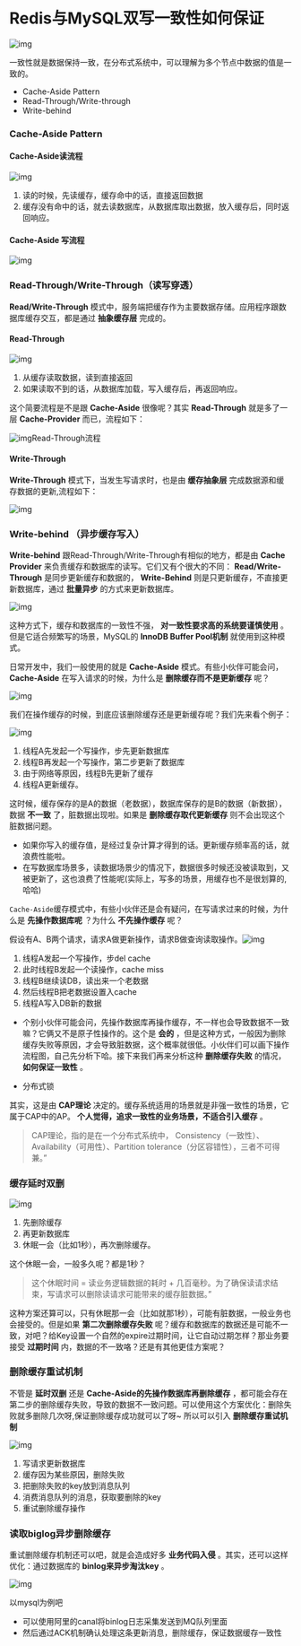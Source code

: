 # Redis与MySQL双写一致性如何保证


![img](https://mc.wsh-study.com/mkdocs/Redis与MySQL双写一致性如何保证/1.jpg)

一致性就是数据保持一致，在分布式系统中，可以理解为多个节点中数据的值是一致的。


- Cache-Aside Pattern
- Read-Through/Write-through
- Write-behind

### Cache-Aside Pattern

#### Cache-Aside读流程

![img](https://mc.wsh-study.com/mkdocs/Redis与MySQL双写一致性如何保证/2.jpg)

1. 读的时候，先读缓存，缓存命中的话，直接返回数据
2. 缓存没有命中的话，就去读数据库，从数据库取出数据，放入缓存后，同时返回响应。

#### Cache-Aside 写流程

![img](https://mc.wsh-study.com/mkdocs/Redis与MySQL双写一致性如何保证/3.jpg)

### Read-Through/Write-Through（读写穿透）

 **Read/Write-Through** 模式中，服务端把缓存作为主要数据存储。应用程序跟数据库缓存交互，都是通过 **抽象缓存层** 完成的。

#### Read-Through

![img](https://mc.wsh-study.com/mkdocs/Redis与MySQL双写一致性如何保证/4.jpg)

1. 从缓存读取数据，读到直接返回
2. 如果读取不到的话，从数据库加载，写入缓存后，再返回响应。

这个简要流程是不是跟 **Cache-Aside** 很像呢？其实 **Read-Through** 就是多了一层 **Cache-Provider** 而已，流程如下：

![img](https://mc.wsh-study.com/mkdocs/Redis与MySQL双写一致性如何保证/5.jpg)Read-Through流程

#### Write-Through

 **Write-Through** 模式下，当发生写请求时，也是由 **缓存抽象层** 完成数据源和缓存数据的更新,流程如下：

![img](https://mc.wsh-study.com/mkdocs/Redis与MySQL双写一致性如何保证/6.jpg)

### Write-behind （异步缓存写入）

 **Write-behind**  跟Read-Through/Write-Through有相似的地方，都是由 **Cache Provider** 来负责缓存和数据库的读写。它们又有个很大的不同： **Read/Write-Through** 是同步更新缓存和数据的， **Write-Behind** 则是只更新缓存，不直接更新数据库，通过 **批量异步** 的方式来更新数据库。

![img](https://mc.wsh-study.com/mkdocs/Redis与MySQL双写一致性如何保证/7.jpg)

这种方式下，缓存和数据库的一致性不强， **对一致性要求高的系统要谨慎使用** 。但是它适合频繁写的场景，MySQL的 **InnoDB Buffer Pool机制** 就使用到这种模式。

日常开发中，我们一般使用的就是 **Cache-Aside** 模式。有些小伙伴可能会问，  **Cache-Aside** 在写入请求的时候，为什么是 **删除缓存而不是更新缓存** 呢？

![img](https://mc.wsh-study.com/mkdocs/Redis与MySQL双写一致性如何保证/8.jpg)

我们在操作缓存的时候，到底应该删除缓存还是更新缓存呢？我们先来看个例子：

![img](https://mc.wsh-study.com/mkdocs/Redis与MySQL双写一致性如何保证/9.jpg)

1. 线程A先发起一个写操作，步先更新数据库
2. 线程B再发起一个写操作，第二步更新了数据库
3. 由于网络等原因，线程B先更新了缓存
4. 线程A更新缓存。

这时候，缓存保存的是A的数据（老数据），数据库保存的是B的数据（新数据），数据 **不一致** 了，脏数据出现啦。如果是 **删除缓存取代更新缓存** 则不会出现这个脏数据问题。


- 如果你写入的缓存值，是经过复杂计算才得到的话。更新缓存频率高的话，就浪费性能啦。
- 在写数据库场景多，读数据场景少的情况下，数据很多时候还没被读取到，又被更新了，这也浪费了性能呢(实际上，写多的场景，用缓存也不是很划算的,哈哈)


`Cache-Aside`缓存模式中，有些小伙伴还是会有疑问，在写请求过来的时候，为什么是 **先操作数据库呢** ？为什么 **不先操作缓存** 呢？

假设有A、B两个请求，请求A做更新操作，请求B做查询读取操作。![img](https://mc.wsh-study.com/mkdocs/Redis与MySQL双写一致性如何保证/10.jpg)

1. 线程A发起一个写操作，步del cache
2. 此时线程B发起一个读操作，cache miss
3. 线程B继续读DB，读出来一个老数据
4. 然后线程B把老数据设置入cache
5. 线程A写入DB新的数据


- 个别小伙伴可能会问，先操作数据库再操作缓存，不一样也会导致数据不一致嘛？它俩又不是原子性操作的。这个是 **会的** ，但是这种方式，一般因为删除缓存失败等原因，才会导致脏数据，这个概率就很低。小伙伴们可以画下操作流程图，自己先分析下哈。接下来我们再来分析这种 **删除缓存失败** 的情况， **如何保证一致性** 。

- 分布式锁

其实，这是由 **CAP理论** 决定的。缓存系统适用的场景就是非强一致性的场景，它属于CAP中的AP。 **个人觉得，追求一致性的业务场景，不适合引入缓存** 。

> CAP理论，指的是在一个分布式系统中， Consistency（一致性）、 Availability（可用性）、Partition tolerance（分区容错性），三者不可得兼。”

### 缓存延时双删

![img](https://mc.wsh-study.com/mkdocs/Redis与MySQL双写一致性如何保证/11.jpg)

1. 先删除缓存
2. 再更新数据库
3. 休眠一会（比如1秒），再次删除缓存。

这个休眠一会，一般多久呢？都是1秒？

> 这个休眠时间 =  读业务逻辑数据的耗时 + 几百毫秒。为了确保读请求结束，写请求可以删除读请求可能带来的缓存脏数据。”

这种方案还算可以，只有休眠那一会（比如就那1秒），可能有脏数据，一般业务也会接受的。但是如果 **第二次删除缓存失败** 呢？缓存和数据库的数据还是可能不一致，对吧？给Key设置一个自然的expire过期时间，让它自动过期怎样？那业务要接受 **过期时间** 内，数据的不一致咯？还是有其他更佳方案呢？

### 删除缓存重试机制

不管是 **延时双删** 还是 **Cache-Aside的先操作数据库再删除缓存** ，都可能会存在第二步的删除缓存失败，导致的数据不一致问题。可以使用这个方案优化：删除失败就多删除几次呀,保证删除缓存成功就可以了呀~ 所以可以引入 **删除缓存重试机制**  

![img](https://mc.wsh-study.com/mkdocs/Redis与MySQL双写一致性如何保证/12.jpg)

1. 写请求更新数据库
2. 缓存因为某些原因，删除失败
3. 把删除失败的key放到消息队列
4. 消费消息队列的消息，获取要删除的key
5. 重试删除缓存操作

### 读取biglog异步删除缓存

重试删除缓存机制还可以吧，就是会造成好多 **业务代码入侵** 。其实，还可以这样优化：通过数据库的 **binlog来异步淘汰key** 。

![img](https://mc.wsh-study.com/mkdocs/Redis与MySQL双写一致性如何保证/13.jpg)

以mysql为例吧

- 可以使用阿里的canal将binlog日志采集发送到MQ队列里面
- 然后通过ACK机制确认处理这条更新消息，删除缓存，保证数据缓存一致性
